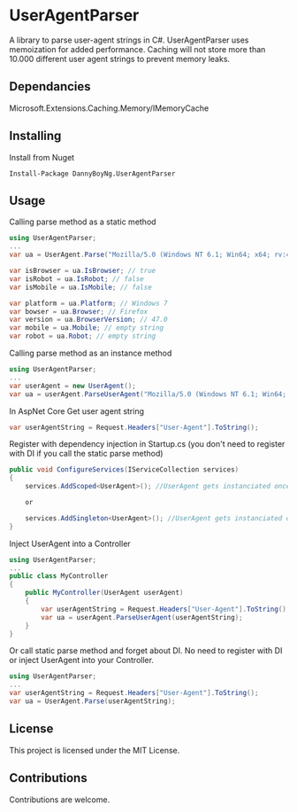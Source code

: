 # UserAgentParser

A library to parse user-agent strings in C#. UserAgentParser uses memoization for added performance. Caching will not store more than 10.000 different user agent strings to prevent memory leaks.

## Dependancies

Microsoft.Extensions.Caching.Memory/IMemoryCache

## Installing

Install from Nuget
```
Install-Package DannyBoyNg.UserAgentParser
```

## Usage

Calling parse method as a static method

```csharp
using UserAgentParser;
...
var ua = UserAgent.Parse("Mozilla/5.0 (Windows NT 6.1; Win64; x64; rv:47.0) Gecko/20100101 Firefox/47.0");

var isBrowser = ua.IsBrowser; // true
var isRobot = ua.IsRobot; // false
var isMobile = ua.IsMobile; // false

var platform = ua.Platform; // Windows 7
var bowser = ua.Browser; // Firefox
var version = ua.BrowserVersion; // 47.0
var mobile = ua.Mobile; // empty string
var robot = ua.Robot; // empty string
```

Calling parse method as an instance method

```csharp
using UserAgentParser;
...
var userAgent = new UserAgent();
var ua = userAgent.ParseUserAgent("Mozilla/5.0 (Windows NT 6.1; Win64; x64; rv:47.0) Gecko/20100101 Firefox/47.0");
```

In AspNet Core
Get user agent string
```csharp
var userAgentString = Request.Headers["User-Agent"].ToString();
```

Register with dependency injection in Startup.cs (you don't need to register with DI if you call the static parse method)
```csharp
public void ConfigureServices(IServiceCollection services)
{
    services.AddScoped<UserAgent>(); //UserAgent gets instanciated once for every request

    or

    services.AddSingleton<UserAgent>(); //UserAgent gets instanciated once until server restarts
}
```

Inject UserAgent into a Controller
```csharp
using UserAgentParser;
...
public class MyController
{
    public MyController(UserAgent userAgent)
    {
        var userAgentString = Request.Headers["User-Agent"].ToString();
        var ua = userAgent.ParseUserAgent(userAgentString);
    }
}
```

Or call static parse method and forget about DI. No need to register with DI or inject UserAgent into your Controller.
```csharp
using UserAgentParser;
...
var userAgentString = Request.Headers["User-Agent"].ToString();
var ua = UserAgent.Parse(userAgentString);
```

## License

This project is licensed under the MIT License.

## Contributions

Contributions are welcome.
